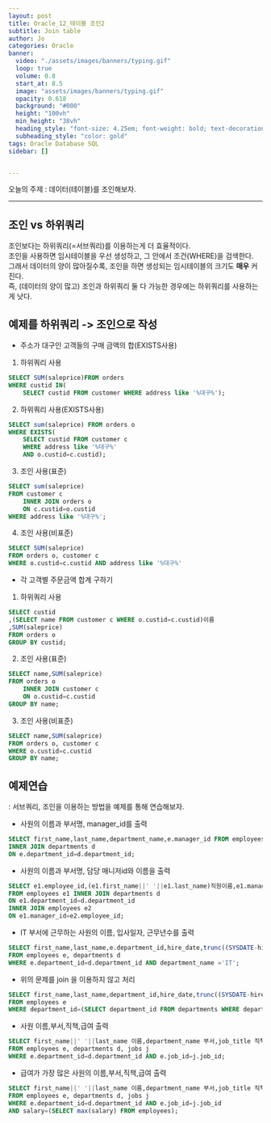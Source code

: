 ```yaml
---
layout: post
title: Oracle_12_테이블 조인2
subtitle: Join table
author: Jo
categories: Oracle
banner:
  video: "./assets/images/banners/typing.gif"
  loop: true
  volume: 0.8
  start_at: 8.5
  image: "assets/images/banners/typing.gif"
  opacity: 0.618
  background: "#000"
  height: "100vh"
  min_height: "38vh"
  heading_style: "font-size: 4.25em; font-weight: bold; text-decoration: underline"
  subheading_style: "color: gold"
tags: Oracle Database SQL
sidebar: []


---
```


오늘의 주제 : 데이터(테이블)를 조인해보자. <br>
 * * *
 
## 조인 vs 하위쿼리
조인보다는 하위쿼리(=서브쿼리)를 이용하는게 더 효율적이다.<br>
조인을 사용하면 임시테이블을 우선 생성하고, 그 안에서 조건(WHERE)을 검색한다.<br>
그래서 데이터의 양이 많아질수록, 조인을 하면 생성되는 임시테이블의 크기도 <b>매우</b> 커진다.<br>
즉, (데이터의 양이 많고) 조인과 하위쿼리 둘 다 가능한 경우에는 하위쿼리를 사용하는게 낫다.<br>



## 예제를 하위쿼리 -> 조인으로 작성

- 주소가 대구인 고객들의 구매 금액의 합(EXISTS사용)
1. 하위쿼리 사용
```sql
SELECT SUM(saleprice)FROM orders
WHERE custid IN(
    SELECT custid FROM customer WHERE address like '%대구%');
```
2. 하위쿼리 사용(EXISTS사용)
```sql
SELECT sum(saleprice) FROM orders o
WHERE EXISTS(
    SELECT custid FROM customer c
    WHERE address like '%대구%'
    AND o.custid=c.custid);
```
3. 조인 사용(표준)
```sql
SELECT sum(saleprice) 
FROM customer c
    INNER JOIN orders o
    ON c.custid=o.custid
WHERE address like '%대구%';
```
4. 조인 사용(비표준)
```sql
SELECT SUM(saleprice)
FROM orders o, customer c
WHERE o.custid=c.custid AND address like '%대구%'
```

- 각 고객별 주문금액 합계 구하기
1. 하위쿼리 사용
```sql
SELECT custid
,(SELECT name FROM customer c WHERE o.custid=c.custid)이름
,SUM(saleprice)
FROM orders o
GROUP BY custid;
```
2. 조인 사용(표준)
```sql
SELECT name,SUM(saleprice)
FROM orders o 
    INNER JOIN customer c
    ON o.custid=c.custid
GROUP BY name;
```
3. 조인 사용(비표준)
```sql
SELECT name,SUM(saleprice)
FROM orders o, customer c
WHERE o.custid=c.custid
GROUP BY name;
```
 
## 예제연습
: 서브쿼리, 조인을 이용하는 방법을 예제를 통해 연습해보자.<br>


- 사원의 이름과 부서명, manager_id를 출력
```sql
SELECT first_name,last_name,department_name,e.manager_id FROM employees e
INNER JOIN departments d
ON e.department_id=d.department_id;
```
- 사원의 이름과 부서명, 담당 매니저id와 이름을 출력
 ```sql
SELECT e1.employee_id,(e1.first_name||' '||e1.last_name)직원이름,e1.manager_id,    (e2.first_name||' '||e2.last_name) 매니저이름
FROM employees e1 INNER JOIN departments d
ON e1.department_id=d.department_id
INNER JOIN employees e2
ON e1.manager_id=e2.employee_id;
```
- IT 부서에 근무하는 사원의 이름, 입사일자, 근무년수를 출력
```sql
SELECT first_name,last_name,e.department_id,hire_date,trunc((SYSDATE-hire_date+1)/365)근속년수
FROM employees e, departments d
WHERE e.department_id=d.department_id AND department_name ='IT';
```
- 위의 문제를 join 을 이용하지 않고 처리
```sql
SELECT first_name,last_name,department_id,hire_date,trunc((SYSDATE-hire_date+1)/365)근속년수
FROM employees e
WHERE department_id=(SELECT department_id FROM departments WHERE department_name ='IT');
```
- 사원 이름,부서,직책,급여 출력
```sql
SELECT first_name||' '||last_name 이름,department_name 부서,job_title 직책, salary 급여
FROM employees e, departments d, jobs j
WHERE e.department_id=d.department_id AND e.job_id=j.job_id;
```
- 급여가 가장 많은 사원의 이름,부서,직책,급여 출력
```sql
SELECT first_name||' '||last_name 이름,department_name 부서,job_title 직책, salary 급여
FROM employees e, departments d, jobs j
WHERE e.department_id=d.department_id AND e.job_id=j.job_id
AND salary=(SELECT max(salary) FROM employees);
```





